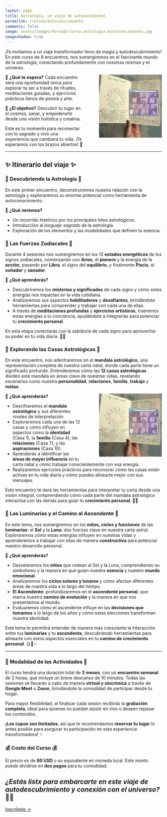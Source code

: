 ```yaml
---
layout: page
title: Astrología, un viaje de autonocimiento 
permalink: /cursos/autoconocimiento
comments: false
image: assets/images/Portada-Curso-astrologia-Autoconocimiento.jpg
imageshadow: true
---
```


¡Te invitamos a un viaje transformador lleno de magia y autodescubrimiento! En este curso de 8 encuentros, nos sumergiremos en el fascinante mundo de la astrología, conectando profundamente con nosotras mismas y el universo.

<img src='/assets/images/curso-autoconocimiento-notas-astro.jpg' style='float:right; width: 40%; padding: 0 0 0 4em;' />

🌙 **¿Qué te espera?**
Cada encuentro será una oportunidad única para explorar tu ser a través de rituales, meditaciones guiadas, y ejercicios prácticos llenos de poesía y arte.

🎨 **¿El objetivo?**
Descubrir tu lugar en el cosmos, sanar, y empoderarte desde una visión holística y creativa.

Este es tu momento para reconectar con lo sagrado y vivir una experiencia que cambiará tu vida. ¡Te esperamos con los brazos abiertos! 🤍

_______________________

## ✨ **Itinerario del viaje** ✨


### 🌟 Descubriendo la Astrología 🌟
En este primer encuentro, deconstruiremos nuestra relación con la astrología y exploraremos su enorme potencial como herramienta de autoconocimiento. 

📜 **¿Qué veremos?**

* Un recorrido histórico por los principales hitos astrológicos.
* Introducción al *lenguaje sagrado* de la astrología.
* Exploración de los *elementos* y las *modalidades* que definen tu esencia.

  
### 🌟 **Las Fuerzas Zodiacales** 🌟

Durante 4 sesiones nos sumergiremos en los 12 **estados energéticos** de los signos zodiacales, comenzando con **Aries**, el **pionero** y la energía de la **acción**, pasando por **Libra**, el signo del **equilibrio**, y finalmente **Piscis**, el **soñador** y **sanador**.

🔮 **¿Qué aprenderás?**  
* Descubriremos los **misterios y significados** de cada signo y cómo estas energías nos impactan en la vida cotidiana.
* Analizaremos sus aspectos **habilitadores** y **desafiantes**, brindándote herramientas para comprender y trabajar con cada una de ellas.
* A través de **meditaciones profundas** y **ejercicios artísticos**, traeremos estas energías a tu conciencia, ayudándote a integrarlas para potenciar tu **crecimiento personal**.

En esta etapa conectarás con la sabiduría de cada signo para aprovechar su poder en tu vida diaria. 🌱✨

### 🌟 **Explorando las Casas Astrológicas** 🌟

En este encuentro, nos adentraremos en el **mandala astrológico**, una representación completa de nuestra carta natal, donde cada parte tiene un significado profundo. Entenderemos cómo las **12 casas astrológicas** dividen este mandala en áreas clave de nuestras vidas, revelando escenarios como nuestra **personalidad**, **relaciones**, **familia**, **trabajo** y **metas**.

<img src='/assets/images/curso-autoconocimiento-notas-astro.jpg' style='float:right; width: 40%; padding: 0 0 0 4em;' />

🔮 **¿Qué aprenderás?**  
- Descifraremos el **mandala astrológico** y sus diferentes niveles de interpretación.  
- Exploraremos cada una de las 12 casas y cómo influyen en aspectos como la **identidad** (Casa 1), la **familia** (Casa 4), las **relaciones** (Casa 7), y las **aspiraciones** (Casa 10).  
- Aprenderás a identificar las **áreas de mayor influencia** en tu carta natal y cómo trabajar conscientemente con esa energía.  
- Realizaremos ejercicios prácticos para reconocer cómo las casas están activas en tu vida diaria y cómo puedes alinearte mejor con sus mensajes.

Este encuentro te dará las herramientas para interpretar tu carta desde una visión integral, comprendiendo cómo cada parte del mandala astrológico interactúa con las demás para guiar tu **crecimiento personal**. 🌙✨


### 🌟 **Las Luminarias y el Camino al Ascendente** 🌟

En este tema, nos sumergiremos en los **mitos, ciclos y funciones** de las **luminarias**: el **Sol** y la **Luna**, dos fuerzas clave en nuestra carta astral. Exploraremos cómo estas energías influyen en nuestras vidas y aprenderemos a trabajar con ellas de manera **constructiva** para potenciar nuestro desarrollo personal.

🔮 **¿Qué aprenderás?**  
* Desvelaremos los **mitos** que rodean al Sol y la Luna, comprendiendo su simbolismo y la manera en que guían nuestra **esencia** y nuestro **mundo emocional**.
* Analizaremos los **ciclos solares y lunares** y cómo afectan diferentes áreas de nuestra vida a lo largo del tiempo.
* **El Ascendente**: profundizaremos en el **ascendente personal**, que marca nuestro **camino de evolución** y la manera en que nos presentamos al mundo.
* Evaluaremos cómo el ascendente influye en las **decisiones que tomamos** a lo largo de los años y cómo estas elecciones transforman nuestra identidad.

Este tema te permitirá entender de manera más consciente la interacción entre tus **luminarias** y tu **ascendente**, descubriendo herramientas para alinearte con estos aspectos esenciales en tu **camino de crecimiento personal**. 🌞🌙✨

________________


### 🌟 **Modalidad de las Actividades** 🌟

El curso tendrá una duración total de **2 meses**, con un **encuentro semanal** de 2 horas, que incluye un breve descanso de 10 minutos. Todas las sesiones se llevarán a cabo de manera **virtual y sincrónica** a través de **Google Meet** o **Zoom**, brindándote la comodidad de participar desde tu hogar. 

Para mayor flexibilidad, al finalizar cada sesión recibirás la **grabación completa**, ideal para quienes no puedan asistir en vivo o deseen repasar los contenidos.

**¡Los cupos son limitados**, así que te recomendamos **reservar tu lugar** lo antes posible para asegurar tu participación en esta experiencia transformadora! ✨

### 💰 **Costo del Curso** 💰

El precio es de **80 USD** o su equivalente en moneda local. Este monto puede dividirse en **dos pagos** para tu comodidad.

## *¿Estás listx para embarcarte en este viaje de autodescubrimiento y conexión con el universo?* 🌌✨

<a target="_blank" href="https://docs.google.com/forms/d/e/1FAIpQLScfVBE6ok4vvBbeqD4ijSR-AzpWb6DLCOiZyniIWWBf6MVTbg/viewform?usp=sf_link" class="btn btn-astro">Inscríbete &rarr;</a>


